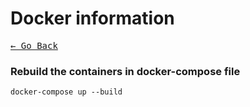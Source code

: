 # Docker information

[<kbd>&larr; Go Back</kbd>](../README.md)

### Rebuild the containers in docker-compose file

```
docker-compose up --build
```